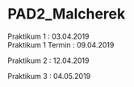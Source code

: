 # PAD2_Malcherek

Praktikum 1 : 03.04.2019  
Praktikum 1 Termin : 09.04.2019
  
Praktikum 2 : 12.04.2019 

Praktikum 3 : 04.05.2019


